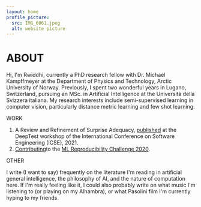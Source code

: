 ```yaml
---
layout: home
profile_picture:
  src: IMG_6061.jpeg
  alt: website picture
---
```


<h1>ABOUT</h1>
<p>

Hi, I'm Rwiddhi, currently a PhD research fellow with Dr. Michael Kampffmeyer at the Department of Physics and Technology, Arctic University of Norway. Previously, I spent two wonderful years in Lugano, Switzerland, pursuing an MSc. in Artificial Intelligence at the Università della Svizzera italiana. My research interests include semi-supervised learning in computer vision, particularly distance metric learning and few shot learning. 
</p>

<h>WORK</h>
1. A Review and Refinement of Surprise Adequacy, <a href="https://conf.researchr.org/home/deeptest-2021#event-overview">published</a> at the DeepTest workshop of the International Conference on Software Engineering (ICSE), 2021. 
2. <a href="https://arxiv.org/abs/2105.06724">Contributing</a>to the <a href="https://paperswithcode.com/rc2020">ML Reproducibility Challenge 2020</a>.
</p>

<h>OTHER</h>
<p>
I write (I want to say) frequently on the literature I'm reading in artificial general intelligence, the philosophy of AI, and the nature of computation here. If I'm really feeling like it, I could also probably write on what music I'm listening to (or playing on my Alhambra), or what Pasolini film I'm currently hyping to my friends.
</p>

